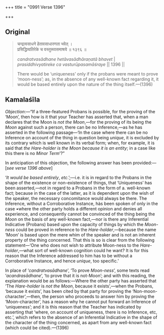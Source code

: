 +++
title = "0991 Verse 1396"

+++
## Original 
>
> चन्द्रत्वसाधने हेतावसाधारणता भवेत् ।  
> प्रसिद्धिव्यतिरेके च वस्तुरूपसमाश्रये ॥ १३९६ ॥ 
>
> *candratvasādhane hetāvasādhāraṇatā bhavet* \|  
> *prasiddhivyatireke ca vasturūpasamāśraye* \|\| 1396 \|\| 
>
> There would be ‘uniqueness’ only if the probans were meant to prove ‘moon-ness’; as, in the absence of any well-known fact regarding it, it would be based entirely upon the nature of the thing itself.—(1396)



## Kamalaśīla

*Objection*:—“If a three-featured Probans is possible, for the proving of the ‘Moon’, then how is it that your Teacher has asserted that, when a man declares that the Moon is *not the Moon*,—for the proving of its being the *Moon* against such a person, there can be no Inference,—as he has asserted in the following passage—‘In the case where there can be no Inference on account of the thing in question being *unique*, it is excluded by its contrary which is well known in its verbal form; when, for example, it is said that *the Hare-holder is the Moon because it is an entity*; in a case like this there is no *Minor Term*’?”

In anticipation of this objection, the following answer has been provided:—[*see verse 1396 above*]

‘*It would be based entirely*, *etc*.’;—i.e. it is in regard to the Probans in the shape of the existence or non-existence of things, that ‘Uniqueness’ has been asserted,—not in regard to a Probans in the form of a. well-known fact; because in the case of the latter, as it is dependent upon the wish of the speaker, the necessary concomitance would always be there. The Inference, without a Corroborative Instance, hàs been spoken of only in the case •where the other party holds a different opinion and denies all experience, and consequently cannot be convinced of the thing being the *Moon* on the basis of any well-known fact,—nor is there any Inferential Indicative (Probans) based upon the capacity of things by which the *Moon-ness* could be proved in reference to the *Hare-holder*,—because the name ‘Moon’ is based upon the mere whim of the speaker and is not an inherent property of the thing concerned. That this is so is clear from the following statement—‘One who does not wish to attribute Moon-ness to the *Hare-holder*,—what sort of well-known cognition could he want? It is for this reason that the Inference addressed to him has to be without a Corroborative Instance, and hence *unique*, too specific.’

In place of ‘*candratvasādhane*’, ‘To prove *Moon-ness*’, some texts read ‘*acandrasādhane*’, ‘to prove that it is not-Moon’; and with this reading, the explanation would be as follows:—Where the other party has asserted that ‘The *Hare-holder* is *not the Moon*, because it exists’,—when the Probans, ‘because it exists’, has been cited by that party for proving the ‘Non-moon-character’,—then, the person who proceeds to answer him by proving the ‘Moon-character’, has a reason why he cannot put forward an Inference of ‘uniqueness’; and it is this reason that the Teacher has indicated by asserting that ‘where, on account of uniqueness, there is no Inference, etc, etc.’, which refers to the absence of an Inferential Indicative in the shape of the character of the thing concerned, as apart from any well-known fact (which could be cited).—(1396)


